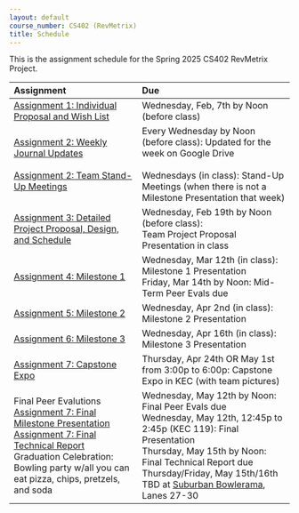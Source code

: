 ```yaml
---
layout: default
course_number: CS402 (RevMetrix)
title: Schedule
---
```


This is the assignment schedule for the Spring 2025 CS402 RevMetrix Project.

**Assignment** | **Due**
:--------------|:---------
[Assignment 1: Individual Proposal and Wish List](../../assign/assign01.html)| Wednesday, Feb, 7th by Noon (before class)
[Assignment 2: Weekly Journal Updates](../../assign/assign02.html)<br><br>[Assignment 2: Team Stand-Up Meetings](../../assign/assign02.html) | Every Wednesday by Noon (before class): Updated for the week on Google Drive<br><br> Wednesdays (in class): Stand-Up Meetings (when there is not a Milestone Presentation that week)
[Assignment 3: Detailed Project Proposal, Design, and Schedule](../../assign/assign03.html) | Wednesday, Feb 19th by Noon (before class): <br> Team Project Proposal Presentation in class
[Assignment 4: Milestone 1](../../assign/assign04.html)   | Wednesday, Mar 12th (in class): Milestone 1 Presentation<br>Friday, Mar 14th by Noon: Mid-Term Peer Evals due
[Assignment 5: Milestone 2](../../assign/assign05.html)   | Wednesday, Apr 2nd (in class): Milestone 2 Presentation
[Assignment 6: Milestone 3](../../assign/assign06.html)   | Wednesday, Apr 16th (in class): Milestone 3 Presentation
[Assignment 7: Capstone Expo](../../assign/assign07.html) | Thursday, Apr 24th OR May 1st from 3:00p to 6:00p: Capstone Expo in KEC (with team pictures)
Final Peer Evalutions <br> [Assignment 7: Final Milestone Presentation](../../assign/assign07.html)<br>[Assignment 7: Final Technical Report](../../assign/finalreport.html)<br>Graduation Celebration: Bowling party w/all you can eat pizza, chips, pretzels, and soda | Wednesday, May 12th by Noon: Final Peer Evals due<br>Wednesday, May 12th, 12:45p to 2:45p (KEC 119): Final Presentation<br>Thursday, May 15th by Noon: Final Technical Report due<br>Thursday/Friday, May 15th/16th TBD at [Suburban Bowlerama](https://suburbanbowlerama.com/), Lanes 27-30